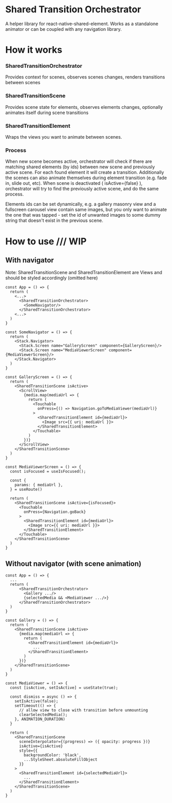 # Shared Transition Orchestrator

A helper library for react-native-shared-element. Works as a standalone animator or can be coupled with any navigation library.

# How it works

### SharedTransitionOrchestrator

Provides context for scenes, observes scenes changes, renders transitions between scenes

### SharedTransitionScene

Provides scene state for elements, observes elements changes, optionally animates itself during scene transitions

### SharedTransitionElement

Wraps the views you want to animate between scenes.

### Process

When new scene becomes active, orchestrator will check if there are matching shared elements (by ids) between new scene and previously active scene. For each found element it will create a transition. Additionally the scenes can also animate themselves during element transition (e.g. fade in, slide out, etc). When scene is deactivated ( isActive={false} ), orchestrator will try to find the previously active scene, and do the same process.

Elements ids can be set dynamically, e.g. a gallery masonry view and a fullscreen carousel view contain same images, but you only want to animate the one that was tapped - set the id of unwanted images to some dummy string that doesn't exist in the previous scene.

# How to use /// WIP

## With navigator

Note: SharedTransitionScene and SharedTransitionElement are Views and should be styled accordingly (omitted here)

```
const App = () => {
  return (
    <...>
      <SharedTransitionOrchestrator>
        <SomeNavigator/>
      </SharedTransitionOrchestrator>
    <...>
  )
}

const SomeNavigator = () => {
  return (
    <Stack.Navigator>
      <Stack.Screen name="GalleryScreen" component={GalleryScreen}/>
      <Stack.Screen name="MediaViewerScreen" component={MediaViewerScreen}/>
    </Stack.Navigator>
  )
}

const GalleryScreen = () => {
  return (
    <SharedTransitionScene isActive>
      <ScrollView>
        {media.map(mediaUrl => {
          return (
            <Touchable
              onPress={() => Navigation.goToMediaViewer(mediaUrl)}
            >
              <SharedTransitionElement id={mediaUrl}>
                <Image src={{ uri: mediaUrl }}>
              </SharedTransitionElement>
            </Touchable>
          )
        })}
      </ScrollView>
    </SharedTransitionScene>
  )
}

const MediaViewerScreen = () => {
  const isFocused = useIsFocused();

  const {
    params: { mediaUrl },
  } = useRoute()

  return (
    <SharedTransitionScene isActive={isFocused}>
      <Touchable
        onPress={Navigation.goBack}
      >
        <SharedTransitionElement id={mediaUrl}>
          <Image src={{ uri: mediaUrl }}>
        </SharedTransitionElement>
      </Touchable>
    </SharedTransitionScene>
  )
}
```

## Without navigator (with scene animation)

```
const App = () => {
  ...
  return (
      <SharedTransitionOrchestrator>
        <Gallery .../>
        {selectedMedia && <MediaViewer .../>}
      </SharedTransitionOrchestrator>
  )
}

const Gallery = () => {
  return (
    <SharedTransitionScene isActive>
      {media.map(mediaUrl => {
        return (
          <SharedTransitionElement id={mediaUrl}>
            ...
          </SharedTransitionElement>
        )
      })}
    </SharedTransitionScene>
  )
}

const MediaViewer = () => {
  const [isActive, setIsActive] = useState(true);

  const dismiss = async () => {
    setIsActive(false);
    setTimeout(() => {
      // allow view to close with transition before unmounting
      clearSelectedMedia();
    }, ANIMATION_DURATION)
  }

  return (
    <SharedTransitionScene
      sceneInterpolator={(progress) => ({ opacity: progress })}
      isActive={isActive}
      style={{
        backgroundColor: 'black',
        ...StyleSheet.absoluteFillObject
      }}
    >
      <SharedTransitionElement id={selectedMediaUrl}>
        ...
      </SharedTransitionElement>
    </SharedTransitionScene>
  )
}
```

